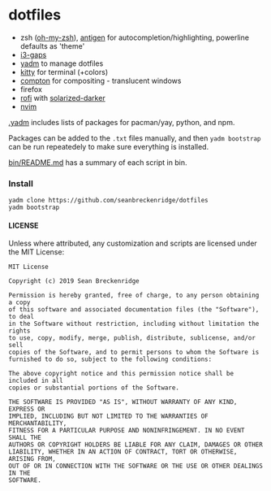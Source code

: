 # dotfiles

- zsh ([oh-my-zsh](https://github.com/robbyrussell/oh-my-zsh)), [antigen](https://github.com/zsh-users/antigen) for autocompletion/highlighting, powerline defaults as 'theme'
- [i3-gaps](https://github.com/Airblader/i3)
- [yadm](https://yadm.io) to manage dotfiles
- [kitty](https://sw.kovidgoyal.net/kitty/index.html) for terminal (+colors)
- [compton](https://github.com/yshui/compton) for compositing - translucent windows
- firefox
- [rofi](https://github.com/davatorium/rofi) with [solarized-darker](https://github.com/davatorium/rofi-themes/blob/master/User%20Themes/solarized-darker.rasi)
- [nvim](https://neovim.io/)

[.yadm](./.yadm) includes lists of packages for pacman/yay, python, and npm.

Packages can be added to the `.txt` files manually, and then `yadm bootstrap` can be run repeatedely to make sure everything is installed.

[bin/README.md](./bin/README.md) has a summary of each script in bin.


### Install

    yadm clone https://github.com/seanbreckenridge/dotfiles
    yadm bootstrap

#### LICENSE

Unless where attributed, any customization and scripts are licensed under the MIT License:

```
MIT License

Copyright (c) 2019 Sean Breckenridge

Permission is hereby granted, free of charge, to any person obtaining a copy
of this software and associated documentation files (the "Software"), to deal
in the Software without restriction, including without limitation the rights
to use, copy, modify, merge, publish, distribute, sublicense, and/or sell
copies of the Software, and to permit persons to whom the Software is
furnished to do so, subject to the following conditions:

The above copyright notice and this permission notice shall be included in all
copies or substantial portions of the Software.

THE SOFTWARE IS PROVIDED "AS IS", WITHOUT WARRANTY OF ANY KIND, EXPRESS OR
IMPLIED, INCLUDING BUT NOT LIMITED TO THE WARRANTIES OF MERCHANTABILITY,
FITNESS FOR A PARTICULAR PURPOSE AND NONINFRINGEMENT. IN NO EVENT SHALL THE
AUTHORS OR COPYRIGHT HOLDERS BE LIABLE FOR ANY CLAIM, DAMAGES OR OTHER
LIABILITY, WHETHER IN AN ACTION OF CONTRACT, TORT OR OTHERWISE, ARISING FROM,
OUT OF OR IN CONNECTION WITH THE SOFTWARE OR THE USE OR OTHER DEALINGS IN THE
SOFTWARE.
```
